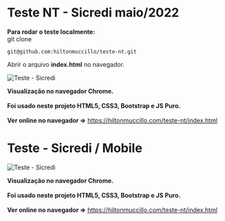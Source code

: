 # Teste NT - Sicredi maio/2022

<strong>Para rodar o teste localmente:</strong><br>
git clone<br>
```
git@github.com:hiltonmuccillo/teste-nt.git
```
Abrir o arquivo <strong>index.html</strong> no navegador.

![Teste - Sicredi](screen-sicredi.gif?raw=true "Teste NT - Sicredi")

<strong>Visualização no navegador Chrome.</strong><br><br>
<strong>Foi usado neste projeto HTML5, CSS3, Bootstrap e JS Puro.</strong><br><br>
<strong>Ver online no navegador =></strong> https://hiltonmuccillo.com/teste-nt/index.html

# Teste - Sicredi / Mobile

![Teste - Sicredi](screen-sicredi-mobile.gif?raw=true "Teste NT - Sicredi")

<strong>Visualização no navegador Chrome.</strong><br><br>
<strong>Foi usado neste projeto HTML5, CSS3, Bootstrap e JS Puro.</strong><br><br>
<strong>Ver online no navegador =></strong> https://hiltonmuccillo.com/teste-nt/index.html
